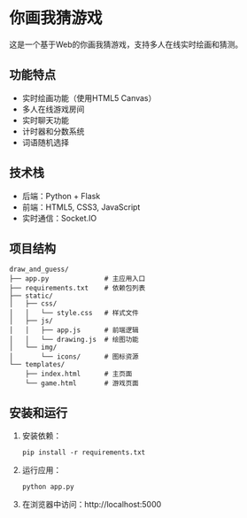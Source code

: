 # 你画我猜游戏

这是一个基于Web的你画我猜游戏，支持多人在线实时绘画和猜测。

## 功能特点
- 实时绘画功能（使用HTML5 Canvas）
- 多人在线游戏房间
- 实时聊天功能
- 计时器和分数系统
- 词语随机选择

## 技术栈
- 后端：Python + Flask
- 前端：HTML5, CSS3, JavaScript
- 实时通信：Socket.IO

## 项目结构
```
draw_and_guess/
├── app.py              # 主应用入口
├── requirements.txt    # 依赖包列表
├── static/
│   ├── css/
│   │   └── style.css   # 样式文件
│   ├── js/
│   │   ├── app.js      # 前端逻辑
│   │   └── drawing.js  # 绘图功能
│   └── img/
│       └── icons/      # 图标资源
└── templates/
    ├── index.html      # 主页面
    └── game.html       # 游戏页面
```

## 安装和运行
1. 安装依赖：
   ```
   pip install -r requirements.txt
   ```
2. 运行应用：
   ```
   python app.py
   ```
3. 在浏览器中访问：http://localhost:5000